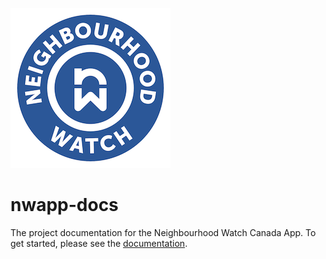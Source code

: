 ![Neighbourhood Watch Canada](docs/img/nwl-logo-256x256.png)

# nwapp-docs
The project documentation for the Neighbourhood Watch Canada App. To get started, please see the [documentation](https://nwapp-docs.readthedocs.io/en/latest/).
